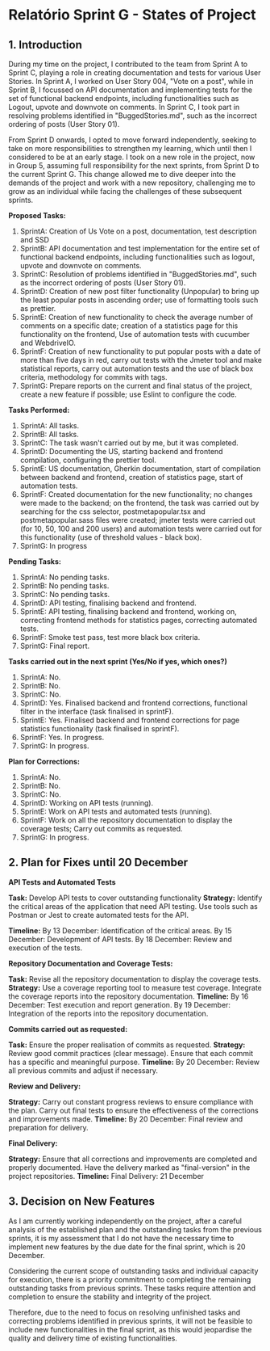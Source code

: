 # Relatório Sprint G - States of Project

## 1. Introduction


During my time on the project, I contributed to the team from Sprint A to Sprint C, playing a role in creating documentation and tests for various User Stories. In Sprint A, I worked on User Story 004, "Vote on a post", while in Sprint B, I focussed on API documentation and implementing tests for the set of functional backend endpoints, including functionalities such as Logout, upvote and downvote on comments. In Sprint C, I took part in resolving problems identified in "BuggedStories.md", such as the incorrect ordering of posts (User Story 01).

From Sprint D onwards, I opted to move forward independently, seeking to take on more responsibilities to strengthen my learning, which until then I considered to be at an early stage. I took on a new role in the project, now in Group 5, assuming full responsibility for the next sprints, from Sprint D to the current Sprint G. This change allowed me to dive deeper into the demands of the project and work with a new repository, challenging me to grow as an individual while facing the challenges of these subsequent sprints.

**Proposed Tasks:**
  1. SprintA: Creation of Us Vote on a post, documentation, test description and SSD
  2. SprintB: API documentation and test implementation for the entire set of functional backend endpoints, including functionalities such as logout, upvote and downvote on comments.
  3. SprintC: Resolution of problems identified in "BuggedStories.md", such as the incorrect ordering of posts (User Story 01).
  4. SprintD: Creation of new post filter functionality (Unpopular) to bring up the least popular posts in ascending order; use of formatting tools such as prettier.
  5. SprintE: Creation of new functionality to check the average number of comments on a specific date; creation of a statistics page for this functionality on the frontend, Use of automation tests with cucumber and WebdriveIO.
  6. SprintF: Creation of new functionality to put popular posts with a date of more than five days in red, carry out tests with the Jmeter tool and make statistical reports, carry out automation tests and the use of black box criteria, methodology for commits with tags.
  7. SprintG: Prepare reports on the current and final status of the project, create a new feature if possible; use Eslint to configure the code.

  
**Tasks Performed:**
  1. SprintA: All tasks.
  2. SprintB: All tasks.
  3. SprintC: The task wasn't carried out by me, but it was completed.
  4. SprintD: Documenting the US, starting backend and frontend compilation, configuring the prettier tool.
  5. SprintE: US documentation, Gherkin documentation, start of compilation between backend and frontend, creation of statistics page, start of automation tests.
  6. SprintF: Created documentation for the new functionality; no changes were made to the backend; on the frontend, the task was carried out by searching for the css selector, postmetapopular.tsx and postmetapopular.sass files were created; jmeter tests were carried out (for 10, 50, 100 and 200 users) and automation tests were carried out for this functionality (use of threshold values - black box).
  7. SprintG: In progress
  

**Pending Tasks:**
  1. SprintA: No pending tasks.
  2. SprintB: No pending tasks.
  3. SprintC: No pending tasks.
  4. SprintD: API testing, finalising backend and frontend.
  5. SprintE: API testing, finalising backend and frontend, working on, correcting frontend methods for statistics pages, correcting automated tests.
  6. SprintF: Smoke test pass, test more black box criteria.
  7. SprintG: Final report.

**Tasks carried out in the next sprint (Yes/No if yes, which ones?)**
  1. SprintA: No.
  2. SprintB: No.
  3. SprintC: No.
  4. SprintD: Yes. Finalised backend and frontend corrections, functional filter in the interface (task finalised in sprintF).
  5. SprintE: Yes. Finalised backend and frontend corrections for page statistics functionality (task finalised in sprintF).
  6. SprintF: Yes. In progress.
  7. SprintG: In progress.

**Plan for Corrections:**
  1. SprintA: No.
  2. SprintB: No.
  3. SprintC: No.
  4. SprintD: Working on API tests (running).
  5. SprintE: Work on API tests and automated tests (running).
  6. SprintF: Work on all the repository documentation to display the coverage tests; Carry out commits as requested.
  7. SprintG: In progress.

## 2. Plan for Fixes until 20 December

**API Tests and Automated Tests**

**Task:** Develop API tests to cover outstanding functionality
**Strategy:**
Identify the critical areas of the application that need API testing.
Use tools such as Postman or Jest to create automated tests for the API.

**Timeline:**
By 13 December: Identification of the critical areas.
By 15 December: Development of API tests.
By 18 December: Review and execution of the tests.

**Repository Documentation and Coverage Tests:**

**Task:** Revise all the repository documentation to display the coverage tests.
**Strategy:**
Use a coverage reporting tool to measure test coverage.
Integrate the coverage reports into the repository documentation.
**Timeline:**
By 16 December: Test execution and report generation.
By 19 December: Integration of the reports into the repository documentation.

**Commits carried out as requested:**

**Task:** Ensure the proper realisation of commits as requested.
**Strategy:**
Review good commit practices (clear message).
Ensure that each commit has a specific and meaningful purpose.
**Timeline:**
By 20 December: Review all previous commits and adjust if necessary.

**Review and Delivery:**

**Strategy:**
Carry out constant progress reviews to ensure compliance with the plan.
Carry out final tests to ensure the effectiveness of the corrections and improvements made.
**Timeline:**
By 20 December: Final review and preparation for delivery.

**Final Delivery:**

**Strategy:**
Ensure that all corrections and improvements are completed and properly documented.
Have the delivery marked as "final-version" in the project repositories.
**Timeline:**
Final Delivery: 21 December

## 3. Decision on New Features

As I am currently working independently on the project, after a careful analysis of the established plan and the outstanding tasks from the previous sprints, it is my assessment that I do not have the necessary time to implement new features by the due date for the final sprint, which is 20 December.

Considering the current scope of outstanding tasks and individual capacity for execution, there is a priority commitment to completing the remaining outstanding tasks from previous sprints. These tasks require attention and completion to ensure the stability and integrity of the project.

Therefore, due to the need to focus on resolving unfinished tasks and correcting problems identified in previous sprints, it will not be feasible to include new functionalities in the final sprint, as this would jeopardise the quality and delivery time of existing functionalities.